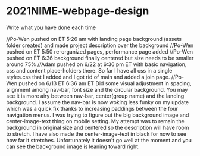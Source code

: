 # 2021NIME-webpage-design
Write what you have done each time

//Po-Wen pushed on ET 5:26 am with landing page background (assets folder created) and made project description over the background 
//Po-Wen pushed on ET 5:50 re-organized pages, performance page added
//Po-Wen pushed on ET 6:36 background finally centered but size needs to be smaller around 75%
//Adam pushed on 6/22 at 6:36 pm ET with basic navigation, css and content place-holders there.  So far I have all css in a single styles.css that I added and I got rid of main and added a join page.
//Po-Wen pushed on 6/13 ET 6:36 am ET Did some visual adjustment in spacing, alignment among nav-bar, font size and the circular background. You may see it is more airy between nav-bar, center(group name) and the landing background. I assume the nav-bar is now woking less funky on my update which was a quick fix thanks to increasing paddings between the four navigation menus. I was trying to figure out the big background image and center-image-text thing on mobile setting. My attempt was to remain the background in original size and centered so the description will have room to stretch. I have also made the center-image-text in black for now to see how far it stretches. Unfortunately it doesn't go well at the moment and you can see the background image is leaning toward right.